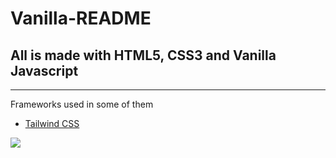 # Vanilla-README

All is made with HTML5, CSS3 and Vanilla Javascript
---------------------------------------------------

* * *

Frameworks used in some of them

*   [Tailwind CSS](https://tailwindcss.com/)

  

  

![](https://t20474194.p.clickup-attachments.com/t20474194/2f19f929-253c-4c96-b200-b444d790c000/WdI1MNI.gif)
